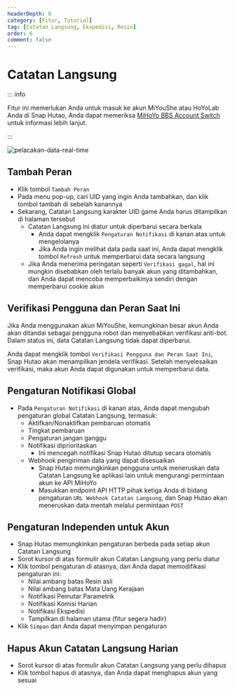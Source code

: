 ```yaml
---
headerDepth: 0
category: [Fitur, Tutorial]
tag: [Catatan Langsung, Ekspedisi, Resin]
order: 6
comment: false
---
```


# Catatan Langsung

::: info

Fitur ini memerlukan Anda untuk masuk ke akun MiYouShe atau HoYoLab Anda di Snap Hutao,
Anda dapat memeriksa [MiHoYo BBS Account Switch](mhy-account-switch.html) untuk informasi lebih lanjut.

:::

![pelacakan-data-real-time](https://img.alicdn.com/imgextra/i3/1797064093/O1CN01nh4t1T1g6dyI3Ikcn_!!1797064093.png_.webp)

## Tambah Peran

- Klik tombol `Tambah Peran`
- Pada menu pop-up, cari UID yang ingin Anda tambahkan, dan klik tombol tambah di sebelah kanannya
- Sekarang, Catatan Langsung karakter UID game Anda harus ditampilkan di halaman tersebut
  - Catatan Langsung ini diatur untuk diperbarui secara berkala
    - Anda dapat mengklik `Pengaturan Notifikasi` di kanan atas untuk mengelolanya
    - Jika Anda ingin melihat data pada saat ini, Anda dapat mengklik tombol `Refresh` untuk memperbarui data secara langsung
  - Jika Anda menerima peringatan seperti `Verifikasi gagal`, hal ini mungkin disebabkan oleh terlalu banyak akun yang ditambahkan, dan Anda dapat mencoba memperbaikinya sendiri dengan memperbarui cookie akun

## Verifikasi Pengguna dan Peran Saat Ini

Jika Anda menggunakan akun MiYouShe, kemungkinan besar akun Anda akan ditandai sebagai pengguna robot dan menyebabkan verifikasi anti-bot.
Dalam status ini, data Catatan Langsung tidak dapat diperbarui.

Anda dapat mengklik tombol `Verifikasi Pengguna dan Peran Saat Ini`, Snap Hutao akan menampilkan jendela verifikasi. Setelah menyelesaikan
verifikasi, maka akun Anda dapat digunakan untuk memperbarui data.

## Pengaturan Notifikasi Global

- Pada `Pengaturan Notifikasi` di kanan atas, Anda dapat mengubah pengaturan global Catatan Langsung, termasuk:
  - Aktifkan/Nonaktifkan pembaruan otomatis
  - Tingkat pembaruan
  - Pengaturan jangan ganggu
  - Notifikasi diprioritaskan
    - Ini mencegah notifikasi Snap Hutao ditutup secara otomatis
  - Webhook pengiriman data yang dapat disesuaikan
    - Snap Hutao memungkinkan pengguna untuk meneruskan data Catatan Langsung ke aplikasi lain untuk mengurangi permintaan akun ke API MiHoYo
    - Masukkan endpoint API HTTP pihak ketiga Anda di bidang pengaturan `URL Webhook Catatan Langsung`, dan Snap Hutao akan meneruskan data mentah melalui permintaan `POST`

## Pengaturan Independen untuk Akun

- Snap Hutao memungkinkan pengaturan berbeda pada setiap akun Catatan Langsung
- Sorot kursor di atas formulir akun Catatan Langsung yang perlu diatur
- Klik tombol pengaturan di atasnya, dan Anda dapat memodifikasi pengaturan ini:
  - Nilai ambang batas Resin asli
  - Nilai ambang batas Mata Uang Kerajaan
  - Notifikasi Pemutar Parametrik
  - Notifikasi Komisi Harian
  - Notifikasi Ekspedisi
  - Tampilkan di halaman utama (fitur segera hadir)
- Klik `Simpan` dan Anda dapat menyimpan pengaturan

## Hapus Akun Catatan Langsung Harian

- Sorot kursor di atas formulir akun Catatan Langsung yang perlu dihapus
- Klik tombol hapus di atasnya, dan Anda dapat menghapus akun yang sesuai
